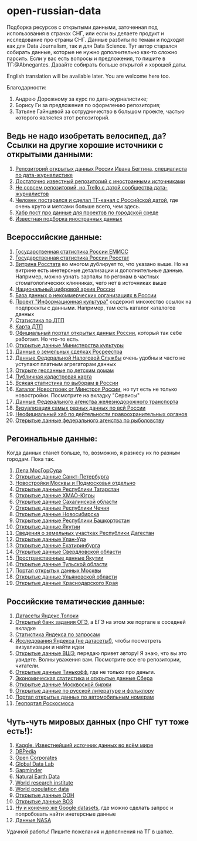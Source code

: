 # open-russian-data
Подборка ресурсов с открытыми данными, заточенная под использования в странах СНГ, или если вы делаете продукт и исследование про страны СНГ. Данные разбиты по темам и подходят как для Data Journalism, так и для Data Science. Тут автор старался собирать данные, которые не нужно дополнительно как-то сложно парсить. Если у вас есть вопросы и предложения, то пишите в ТГ:@Abnegantes. Давайте собирать больше открытой и хорошей даты.

English translation will be available later. You are welcome here too.

Благодарности:

1) Андрею Дорожному за курс по дата-журналистике;
2) Борису Ги за предложения по оформлению репозитория;
3) Татьяне Гайнцевой за сотрудничество в большом проекте, частью которого является этот репозиторий.

Ведь не надо изобретать велосипед, да? Ссылки на другие хорошие источники с открытыми данными:
-----------------------------------
1) [Репозиторий открытых данных России Ивана Бегтина, специалиста по дата-журналистике](https://github.com/infoculture/awesome-opendata-rus)
2) [Достаточно известный репозиторий с иностранными источниками](https://github.com/awesomedata/awesome-public-datasets)
3) [Не совсем репозиторий, но Trello с датой сообщества дата-журналистов](https://trello.com/b/wpWtb0a9/данные)
4) [Человек постарался и сделал ТГ-канал с Российской датой](https://t.me/dataset_ru), где очень круто и метсами больше всего, чем здесь.
5) [Хабр пост про данные для проектов по городской среде](https://habr.com/ru/post/584598/)
6) [Известная подборка иностранных данных](https://github.com/awesomedata/awesome-public-datasets)

Всероссийские данные:
-----------------------------------
1) [Государственная статистика России ЕМИСС](https://www.fedstat.ru/)
2) [Государственная статистика России Росстат](https://rosstat.gov.ru/statistic)
3) [Витрина Росстата](https://showdata.gks.ru/finder/) во многом дублирует то, что указано выше. Но на витрине есть инетерсные детализации и дополнительные данные. Например, можно узнать зарпалы по регонам в частных стоматологических клинниках, чего нет в источниках выше
4) [Национальный цифровой архив России](https://ruarxive.org/)
5) [База данных о некоммерческих организациях в России](https://openngo.ru/)
6) [Проект "Информационная культура"](https://www.infoculture.ru/projects/) содержит множество ссылок на подпроекты с данными. Например, там есть каталог каталогов данных 
7) [Статистика по ДТП](http://stat.gibdd.ru/)
8) [Карта ДТП](https://dtp-stat.ru/?center=55.75999999999371%3A37.63999999999997&zoom=12&start_date=2021-11-01&end_date=2021-11-30&participant_categories=6&severity=1%3B3%3B4)
9) [Официальный портал открытых данных России](https://data.gov.ru/), который так себе работает. Но что-то есть.
10) [Открытые данные Министерства культуры](https://opendata.mkrf.ru/opendata/)
11) [Данные о земельных сделках Росреестра](https://rosreestr.gov.ru/)
12) [Данные Федеральной Налоговой Службы](https://data.nalog.ru/rn77/opendata/) очень удобны и часто не уступают платным агрегаторам данных
13) [Открыте геоданные по детским домам](https://gis-lab.info/qa/geodetdom.html)
14) [Публичная кадастровая карта](https://pkk.rosreestr.ru/)
15) [Всякая статистика по выборам в России](https://t.me/RUElectionData)
16) [Каталог Новостроек от Минстроя России](https://xn--80az8a.xn--d1aqf.xn--p1ai/%D1%81%D0%B5%D1%80%D0%B2%D0%B8%D1%81%D1%8B/%D0%BA%D0%B0%D1%82%D0%B0%D0%BB%D0%BE%D0%B3-%D0%BD%D0%BE%D0%B2%D0%BE%D1%81%D1%82%D1%80%D0%BE%D0%B5%D0%BA/%D1%81%D0%BF%D0%B8%D1%81%D0%BE%D0%BA-%D0%BE%D0%B1%D1%8A%D0%B5%D0%BA%D1%82%D0%BE%D0%B2/%D1%81%D0%BF%D0%B8%D1%81%D0%BE%D0%BA?objStatus=0&objectIds=43493%2C1817%2C43383), но тут есть не только новостройки. Посмотрите на вкладку "Сервисы"
17) [Данные Федерального агенства железнодорожного транспорта](https://rlw.gov.ru/opendata)
18) [Визуализация самых разных данных по всй России](https://russia.duck.consulting/)
19) [Неофициальный хаб по дейтельности правоохранительных органов](https://www.openpolice.ru/data/)
20) [Отерытые данные федерального агенства по рыболовству](https://fish.gov.ru/otkrytoe-agentstvo/otkrytye-dannye/)

Регоинальные данные:
-----------------------------------
Когда данных станет больше, то, возможно, я разнесу их по разным городам. Пока так.

1) [Дела МосГорСуда](https://mos-gorsud.ru/search?codex=275)
2) [Открытые данные Санкт-Петербурга](https://classif.gov.spb.ru/)
3) [Новостройки Москвы и Подмосковья отдельно](https://www.novostroy-m.ru/)
4) [Открытые данные Республики Татарстан](https://open.tatarstan.ru/data/dataset?organization=tatarstanstat)
5) [Открытые данные ХМАО-Югры](https://data.admhmao.ru/)
6) [Открытые данные Сахалинской области](https://data.sakhalin.gov.ru/)
7) [Открытые данные Республики Чечня](https://chechnya.roskazna.gov.ru/opendata/)
8) [Открытые данные Новосибирска](http://opendata.novo-sibirsk.ru/default.aspx)
9) [Открытые данные Республики Башкортостан](https://www.bashkortostan.ru/opendata/)
10) [Открытые данные Якутии](https://www.sakha.gov.ru/opendata/front)
11) [Сведения о земельных участках Республики Дагестан](https://estate-rd.ru/svedeniya-o-zemelnykh-uchastkakh)
12) [Открытые данные Улан-Удэ](https://ulan-ude-eg.ru/opendata/)
13) [Открытые данные Екатиринбурга](http://data.ekburg.ru/)
14) [Открытые данные Свердловской области](http://open.midural.ru/opendata/)
15) [Пространственные данные Якутии](https://sakhagis.ru/)
16) [Открытые данные Тульской области](https://opendata71.ru/)
17) [Портал открытых данных Москвы](https://data.mos.ru/)
18) [Открытые данные Ульяновской области](http://data.ulgov.ru/)
19) [Открытые данные Краснодарского Края](https://opendata.krasnodar.ru/)

Российские тематические данные:
-----------------------------------
1) [Датасеты Яндекс.Толоки](https://toloka.ai/ru/datasets?utm_source=yandex&utm_medium=cpc&utm_campaign=Search_RU_rus_Desktop_B2B_Requesters-Data-markup_toloka%7C58710540&utm_content=k50id%7C0100000025582047314_%7Ccid%7C58710540%7Cgid%7C4438870203%7Caid%7C10182956250%7Cadp%7Cno%7Cpos%7Cpremium1%7Csrc%7Csearch_none%7Cdvc%7Cdesktop%7Cmain&utm_term=краудсорсинг%20платформа&yclid=18186782524505117195)
2) [Открытый банк задания ОГЭ](https://fipi.ru/oge/otkrytyy-bank-zadaniy-oge), а ЕГЭ на этом же портале в соседней вкладке
3) [Статистика Яндекса по запросам](https://wordstat.yandex.ru/)
4) [Исследования Яндекса (не датасеты!)](https://yandex.ru/company/researches/?type=researches), чтобы посмотреть визуализации и найти идеи
5) [Открытые данные ВШЭ](https://github.com/infoculture/datatasks/issues/32), передаю привет автору! Я знаю, что вы это увидете. Волны уважения вам. Посмотрите все его репозитории, читатели.
6) [Открытые данные Тинькофф](https://www.tinkoff.ru/data/), где не только про деньги.
7) [Экономическая статистика и открытые данные Сбера](https://sberindex.ru/ru)
8) [Открытые данные Москвоской биржи](https://www.moex.com/ru/orders)
9) [Открытые данные по русской литературе и фольклору](https://dataverse.pushdom.ru/)
10) [Портал открытых данных по автомобильным номерам](https://avtocod.ru/)
11) [Геопортал Роскосмоса](https://gptl.ru/)

Чуть-чуть мировых данных (про СНГ тут тоже есть!):
-----------------------------------
1)  [Kaggle. Известнейший источник данных во всём мире](https://www.kaggle.com/)
2)  [DBPedia](https://www.dbpedia.org/resources/)
3)  [Open Corporates](https://opencorporates.com/)
4)  [Global Data Lab](https://globaldatalab.org/)
5)  [Gapminder](https://www.gapminder.org/data/)
6)  [Natural Earth Data](https://www.naturalearthdata.com/)
7)  [World research institute](https://www.wri.org/data)
8)  [World population data](https://interactives.prb.org/2021-wpds/)
9)  [Открытые данные ООН](https://peacekeeping.un.org/en/open-data-portal)
10)  [Открытые данные ВОЗ](https://www.who.int/data/collections)
11)  [Ну и конечно же Google datasets](https://datasetsearch.research.google.com/), где можно сделать запрос и попробовать найти инетерсные данные
12)  [Данные NASA](https://data.nasa.gov/)

Удачной работы! Пишите пожелания и дополнения на ТГ в шапке.
